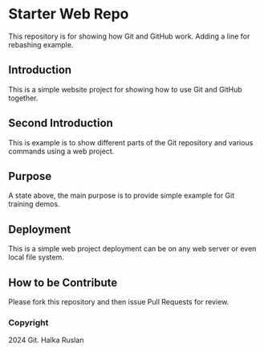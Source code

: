 # Starter Web Repo

This repository is for showing how Git and GitHub work. Adding a line for rebashing example.

## Introduction

This is a simple website project for showing how to use Git and GitHub together.

## Second Introduction

This is example is to show different parts of the Git repository and various commands using a web project.

## Purpose

A state above, the main purpose is to provide simple example for Git training demos.

## Deployment

This is a simple web project deployment can be on any web server or even local file system.

## How to be Contribute

Please fork this repository and then issue Pull Requests for review.

### Copyright

2024 Git. Halka Ruslan